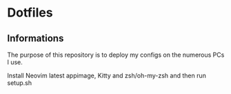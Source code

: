 # Dotfiles
## Informations

The purpose of this repository is to deploy my configs on the numerous PCs I use.

Install Neovim latest appimage, Kitty and zsh/oh-my-zsh and then run setup.sh
